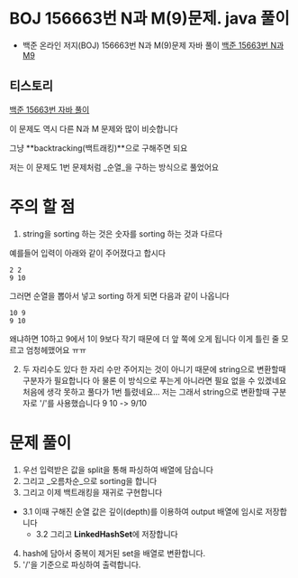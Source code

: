 # BOJ 156663번 N과 M(9)문제. java 풀이
- 백준 온라인 저지(BOJ) 156663번 N과 M(9)문제 자바 풀이
[백준 15663번 N과M9](https://www.acmicpc.net/problem/15663)

## 티스토리
[백준 15663번 자바 풀이](https://hoho325.tistory.com/75)

이 문제도 역시 다른 N과 M 문제와 많이 비슷합니다

그냥 **backtracking(백트래킹)**으로 구해주면 되요

저는 이 문제도 1번 문제처럼 _순열_을 구하는 방식으로 풀었어요


# 주의 할 점

1. string을 sorting 하는 것은 숫자를 sorting 하는 것과 다르다

예를들어 입력이 아래와 같이 주어졌다고 합시다
```
2 2
9 10
```
그러면 순열을 뽑아서 넣고 sorting 하게 되면 다음과 같이 나옵니다
```
10 9
9 10
```
왜냐하면 10하고 9에서 1이 9보다 작기 때문에 더 앞 쪽에 오게 됩니다
이게 틀린 줄 모르고 엄청헤맸어요 ㅠㅠ

2. 두 자리수도 있다
한 자리 수만 주어지는 것이 아니기 때문에 string으로 변환할때 구분자가 필요합니다
아 물론 이 방식으로 푸는게 아니라면 필요 없을 수 있겠네요
처음에 생각 못하고 풀다가 1번 틀렸네요...
저는 그래서 string으로 변환할때 구분자로 '/'를 사용했습니다
9 10 -> 9/10

# 문제 풀이
1. 우선 입력받은 값을 split을 통해 파싱하여 배열에 담습니다
2. 그리고 _오름차순_으로 sorting을 합니다
3. 그리고 이제 백트래킹을 재귀로 구현합니다
* 3.1 이때 구해진 순열 값은 깊이(depth)를 이용하여 output 배열에 임시로 저장합니다
	* 3.2 그리고 **LinkedHashSet**에 저장합니다
4. hash에 담아서 중복이 제거된 set을 배열로 변환합니다.
5. '/'을 기준으로 파싱하여 출력합니다.
